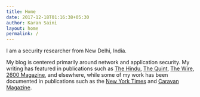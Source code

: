 ```yaml
---
title: Home
date: 2017-12-18T01:16:38+05:30
author: Karan Saini
layout: home
permalink: /
---
```

I am a security researcher from New Delhi, India.

My blog is centered primarily around network and application security. My writing has featured in publications such as [The Hindu](https://www.thehindu.com/profile/author/Karan-Saini-7274/), [The Quint](https://www.thequint.com/author/1306249/karan-saini-3), [The Wire](https://m.thewire.in/byline/karan-saini), [2600 Magazine](https://store.2600.com/products/spring-2018), and elsewhere, while some of my work has been documented in publications such as the [New York Times](https://www.nytimes.com/2018/04/03/opinion/india-data-privacy-biometric-aadhar.html) and [Caravan Magazine](https://caravanmagazine.in/science-technology/aadhaar-security-failure-government-webpages-provide-unsecured-access-to-demographic-authentication).
